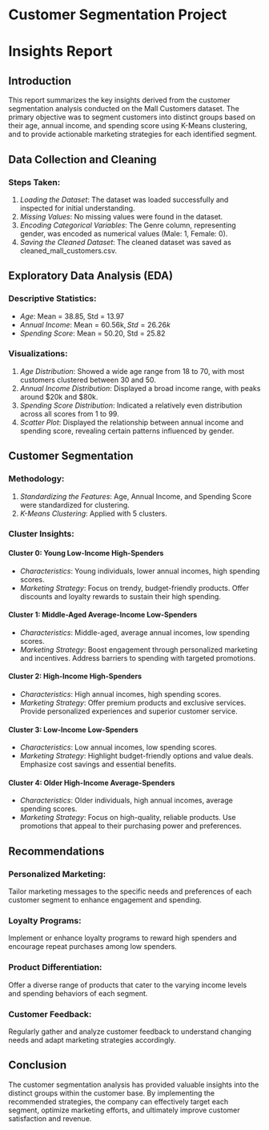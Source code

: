 ﻿# Customer Segmentation Project
# Insights Report

## Introduction
This report summarizes the key insights derived from the customer segmentation analysis conducted on the Mall Customers dataset. The primary objective was to segment customers into distinct groups based on their age, annual income, and spending score using K-Means clustering, and to provide actionable marketing strategies for each identified segment.

## Data Collection and Cleaning
### Steps Taken:
1. *Loading the Dataset*: The dataset was loaded successfully and inspected for initial understanding.
2. *Missing Values*: No missing values were found in the dataset.
3. *Encoding Categorical Variables*: The Genre column, representing gender, was encoded as numerical values (Male: 1, Female: 0).
4. *Saving the Cleaned Dataset*: The cleaned dataset was saved as cleaned_mall_customers.csv.

## Exploratory Data Analysis (EDA)
### Descriptive Statistics:
- *Age*: Mean = 38.85, Std = 13.97
- *Annual Income*: Mean = 60.56k$, Std = 26.26k$
- *Spending Score*: Mean = 50.20, Std = 25.82

### Visualizations:
1. *Age Distribution*: Showed a wide age range from 18 to 70, with most customers clustered between 30 and 50.
2. *Annual Income Distribution*: Displayed a broad income range, with peaks around $20k and $80k.
3. *Spending Score Distribution*: Indicated a relatively even distribution across all scores from 1 to 99.
4. *Scatter Plot*: Displayed the relationship between annual income and spending score, revealing certain patterns influenced by gender.

## Customer Segmentation
### Methodology:
1. *Standardizing the Features*: Age, Annual Income, and Spending Score were standardized for clustering.
2. *K-Means Clustering*: Applied with 5 clusters.

### Cluster Insights:
#### Cluster 0: Young Low-Income High-Spenders
- *Characteristics*: Young individuals, lower annual incomes, high spending scores.
- *Marketing Strategy*: Focus on trendy, budget-friendly products. Offer discounts and loyalty rewards to sustain their high spending.

#### Cluster 1: Middle-Aged Average-Income Low-Spenders
- *Characteristics*: Middle-aged, average annual incomes, low spending scores.
- *Marketing Strategy*: Boost engagement through personalized marketing and incentives. Address barriers to spending with targeted promotions.

#### Cluster 2: High-Income High-Spenders
- *Characteristics*: High annual incomes, high spending scores.
- *Marketing Strategy*: Offer premium products and exclusive services. Provide personalized experiences and superior customer service.

#### Cluster 3: Low-Income Low-Spenders
- *Characteristics*: Low annual incomes, low spending scores.
- *Marketing Strategy*: Highlight budget-friendly options and value deals. Emphasize cost savings and essential benefits.

#### Cluster 4: Older High-Income Average-Spenders
- *Characteristics*: Older individuals, high annual incomes, average spending scores.
- *Marketing Strategy*: Focus on high-quality, reliable products. Use promotions that appeal to their purchasing power and preferences.

## Recommendations
### Personalized Marketing:
Tailor marketing messages to the specific needs and preferences of each customer segment to enhance engagement and spending.

### Loyalty Programs:
Implement or enhance loyalty programs to reward high spenders and encourage repeat purchases among low spenders.

### Product Differentiation:
Offer a diverse range of products that cater to the varying income levels and spending behaviors of each segment.

### Customer Feedback:
Regularly gather and analyze customer feedback to understand changing needs and adapt marketing strategies accordingly.

## Conclusion
The customer segmentation analysis has provided valuable insights into the distinct groups within the customer base. By implementing the recommended strategies, the company can effectively target each segment, optimize marketing efforts, and ultimately improve customer satisfaction and revenue.
 
